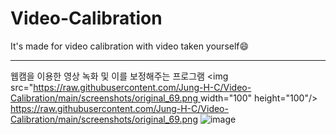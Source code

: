 # Video-Calibration
It's made for video calibration with video taken yourself😄

***
웹캠을 이용한 영상 녹화 및 이를 보정해주는 프로그램
<img src="[https://raw.githubusercontent.com/Jung-H-C/Video-Calibration/main/screenshots/original_69.png  ](https://raw.githubusercontent.com/Jung-H-C/Video-Calibration/main/screenshots/original_69.png)  width="100" height="100"/>
https://raw.githubusercontent.com/Jung-H-C/Video-Calibration/main/screenshots/original_69.png
![image](https://github.com/Jung-H-C/Video-Calibration/assets/101037538/521b61b8-88bc-43b3-a066-91a0680ebf64)

